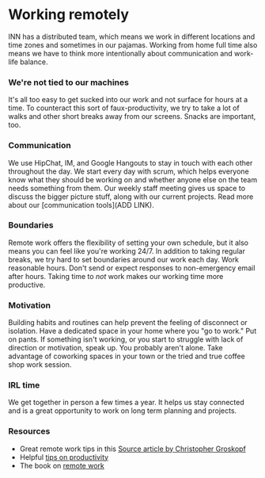 # Working remotely

INN has a distributed team, which means we work in different locations and time zones and sometimes in our pajamas. Working from home full time also means we have to think more intentionally about communication and work-life balance.

### We're not tied to our machines
It's all too easy to get sucked into our work and not surface for hours at a time. To counteract this sort of faux-productivity, we try to take a lot of walks and other short breaks away from our screens. Snacks are important, too. 

### Communication
We use HipChat, IM, and Google Hangouts to stay in touch with each other throughout the day. We start every day with scrum, which helps everyone know what they should be working on and whether anyone else on the team needs something from them. Our weekly staff meeting gives us space to discuss the bigger picture stuff, along with our current projects. Read more about our [communication tools](ADD LINK).

### Boundaries
Remote work offers the flexibility of setting your own schedule, but it also means you can feel like you're working 24/7. In addition to taking regular breaks, we try hard to set boundaries around our work each day. Work reasonable hours. Don't send or expect responses to non-emergency email after hours. Taking time to _not_ work makes our working time more productive.

### Motivation
Building habits and routines can help prevent the feeling of disconnect or isolation. Have a dedicated space in your home where you "go to work." Put on pants. If something isn't working, or you start to struggle with lack of direction or motivation, speak up. You probably aren't alone. Take advantage of coworking spaces in your town or the tried and true coffee shop work session.

### IRL time
We get together in person a few times a year. It helps us stay connected and is a great opportunity to work on long term planning and projects.  

### Resources
- Great remote work tips in this [Source article by Christopher Groskopf](https://source.opennews.org/en-US/learning/making-remote-work-work/)
- Helpful [tips on productivity](http://technori.com/2013/03/3280-the-6-best-tips-for-being-super-productive-while-working-remotely/)
- The book on [remote work](http://37signals.com/remote/)